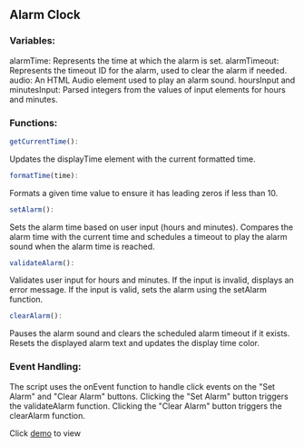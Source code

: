 ## Alarm Clock

### Variables:
alarmTime: Represents the time at which the alarm is set.
alarmTimeout: Represents the timeout ID for the alarm, used to clear the alarm if needed.
audio: An HTML Audio element used to play an alarm sound.
hoursInput and minutesInput: Parsed integers from the values of input elements for hours and minutes.

### Functions:

```javascript
getCurrentTime():
```

Updates the displayTime element with the current formatted time.
```javascript
formatTime(time):
```


Formats a given time value to ensure it has leading zeros if less than 10.
```javascript
setAlarm():
```


Sets the alarm time based on user input (hours and minutes).
Compares the alarm time with the current time and schedules a timeout to play the alarm sound when the alarm time is reached.
```javascript
validateAlarm():
```


Validates user input for hours and minutes.
If the input is invalid, displays an error message.
If the input is valid, sets the alarm using the setAlarm function.
```javascript
clearAlarm():
```


Pauses the alarm sound and clears the scheduled alarm timeout if it exists.
Resets the displayed alarm text and updates the display time color.

### Event Handling:
The script uses the onEvent function to handle click events on the "Set Alarm" and "Clear Alarm" buttons.
Clicking the "Set Alarm" button triggers the validateAlarm function.
Clicking the "Clear Alarm" button triggers the clearAlarm function.


Click [demo](https://mcguenette.github.io/alarm-clock/) to view
